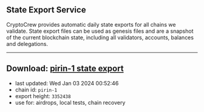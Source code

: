 ## State Export Service
CryptoCrew provides automatic daily state exports for all chains we validate. State export files can be used as genesis files and are a snapshot of the current blockchain state, including all validators, accounts, balances and delegations.

---
**Download: [pirin-1 state export](https://dl.ccvalidators.com/SERVICE/nolus/pirin-1_export_3352438.json)**
---

- last updated: Wed Jan 03 2024 00:52:46
- chain id: `pirin-1`
- export height: `3352438`
- use for: airdrops, local tests, chain recovery
